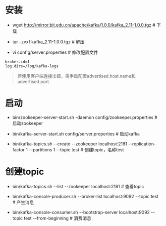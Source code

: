 # 安装

- wget http://mirror.bit.edu.cn/apache/kafka/1.0.0/kafka_2.11-1.0.0.tgz # 下载

- tar -zvxf kafka_2.11-1.0.0.tgz # 解压

- vi config/server.properties # 修改配置文件
```text
broker.id=1
log.dirs=/log/kafka-logs
```
> 若使用客户端连接出错，需手动配置advertised.host.name和advertised.port

# 启动
- bin/zookeeper-server-start.sh -daemon config/zookeeper.properties # 启动zookeeper

- bin/kafka-server-start.sh config/server.properties # 启动kafka

- bin/kafka-topics.sh --create --zookeeper localhost:2181 --replication-factor 1 --partitions 1 --topic test # 创建topic，名称test

# 创建topic

- bin/kafka-topics.sh --list --zookeeper localhost:2181 # 查看topic

- bin/kafka-console-producer.sh --broker-list localhost:9092 --topic test # 产生消息

- bin/kafka-console-consumer.sh --bootstrap-server localhost:9092 --topic test --from-beginning # 消费消息



